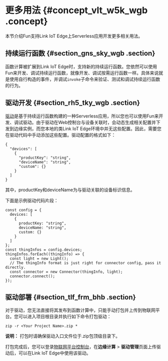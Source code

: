 # 更多用法 {#concept_vlt_w5k_wgb .concept}

本节介绍Fun支持Link IoT Edge上Serverless应用开发更多相关用法。

## 持续运行函数 {#section_gns_sky_wgb .section}

函数计算被扩展到Link IoT Edge时，支持新的持续运行函数。您依然可以使用Fun来开发、调试持续运行函数，就像开发、调试按需运行函数一样。具体来说就是使用自行构造的事件，并调试`invoke`子命令来验证、测试和调试持续运行函数的行为。

## 驱动开发 {#section_rh5_tky_wgb .section}

[驱动](cn.zh-CN/用户指南/设备接入/驱动开发.md#)是基于持续运行函数构建的一种Serverless应用，所以您也可以使用Fun来开发、调试驱动。由于驱动在Web控制台与设备关联时，会动态生成相关配置并下发到边缘实例，而您本地的类Link IoT Edge环境中并无这些配置。因此，需要您在驱动代码中手动添加这些配置。驱动配置的格式如下：

```
{
  "devices": [
    {
      "productKey": "string",
      "deviceName": "string",
      "custom": {}
    }
  ]
}
```

其中，productKey和deviceName为与驱动关联的设备标识信息。

下面是示例驱动代码片段：

```
const config = {
  devices: [
    {
      productKey: "string",
      deviceName: "string",
      custom: {}
    }
  ]
};
const thingInfos = config.devices;
thingInfos.forEach((thingInfo) => {
  const light = new Light();
  // The thingInfo format is just right for connector config, pass it directly.
  const connector = new Connector(thingInfo, light);
  connector.connect();
});
```

## 驱动部署 {#section_tlf_frm_bhb .section}

对于驱动，您无法直接将其发布到函数计算中，只能手动打包并上传到物联网平台。您可以进入项目根目录并执行如下命令打包驱动：

```
zip -r <Your Project Name>.zip *
```

**说明：** 打包时请确保驱动入口文件位于.zip包顶级目录下。

打包完成后，您可以登录[物联网平台控制台](http://iot.console.aliyun.com/)，在**边缘计算** \> **驱动管理**页面上传驱动后，可以在Link IoT Edge中使用该驱动。


